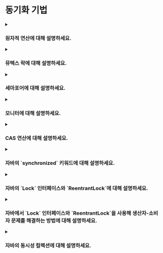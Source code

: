 # 동기화 기법

<details>  
<summary><h3>원자적 연산에 대해 설명하세요.</h3></summary>

- 더 이상 나눌 수 없는 단위의 연산
- 실행 중간에 끼어들 수 없고, 연산이 완전히 실행되거나 전혀 수행되지 않는 방식으로 동작함(all or nothing)
- 자바의 경우 `synchronized`나 `Lock`을 사용해 여러 연산을 하나의 원자적인 단위로 묶을 수 있음
- 원자적이지 않은 연산의 경우 멀티스레드 환경에서 동기화 문제가 발생할 수 있음
</details>

<details>  
<summary><h3>뮤텍스 락에 대해 설명하세요.</h3></summary>

#### 개념
- 상호 배제를 위한 동기화 기법
- 즉, 임계 구역에 한번에 하나의 스레드만 접근할 수 있도록 함

#### 동작
1. 락 획득: 스레드는 임계 구역에 진입하기 전 뮤텍스 락 획득을 요청하는데, 만약 뮤텍스 락이 다른 스레드에 의해 사용 중이라면, 해당 스레드는 락이 해제될 때까지 대기 상태로 전환되거나 busy waiting 함
2. 임계 구역 진입: 뮤텍스 락을 획득한 스레드는 임계 구역에 진입해 공유 자원을 안전하게 접근 및 수정할 수 있음
3. 락 해제: 스레드가 임계 구역 내에서 작업을 완료하면, 뮤텍스 락을 해제하여 다른 스레드가 임계 구역에 진입할 수 있도록 함

#### 코드
```java
import java.util.concurrent.locks.Lock;
import java.util.concurrent.locks.ReentrantLock;

public class Counter {
    private int count = 0;
    private final Lock lock = new ReentrantLock();

    public void increment() {
        lock.lock();  // 뮤텍스 락 획득

        try {
            count++;
        } finally {
            lock.unlock();  // 뮤텍스 락 해제
        }
    }

    public int getCount() {
        lock.lock();

        try {
            return count;
        } finally {
            lock.unlock();
        }
    }
}
```
</details>

<details>  
<summary><h3>세마포어에 대해 설명하세요.</h3></summary>

</details>

<details>  
<summary><h3>모니터에 대해 설명하세요.</h3></summary>

</details>

<details>  
<summary><h3>CAS 연산에 대해 설명하세요.</h3></summary>

- 하드웨어 차원에서 구현된 원자적 연산이며, CAS(Compare-and-Swap) 연산을 사용하면 락을 사용하지 않고도 일정 부분 원자적 연산을 수행할 수 있음
- CAS 연산의 원자성은 CPU 차원에서 보장되며, 메모리 특정 위치의 값이 예상한 값과 일치하면 새로운 값으로 변경하는 형태로 동작함
- 만약 현재 값이 예상한 값과 일치하지 않으면, 값을 변경하지 않고 busy waiting 방식으로 재시도함
- 따라서 충돌이 적은 환경에서는 락보다 성능이 좋지만, 충돌이 많이 발생하는 환경에서는 락에 비해 성능이 떨어질 수 있음
- 일반적인 경우, 동기화 락을 사용하고 간단한 연산의 경우에만 CAS 연산의 사용을 권장함
<details>  
  
<summary><h4>자바의 CAS 연산에 대해 설명하세요.</h4></summary>

- 자바에서는 `java.util.concurrent.atomic` 패키지 내의 `Atomic` 클래스들이 내부적으로 CAS 연산을 사용하여 원자성을 보장함
  
```java
import java.util.concurrent.atomic.AtomicInteger;

public class Main {
    public static void main(String[] args) {
        AtomicInteger atomicInteger = new AtomicInteger();  // 초기값: 0
        System.out.println("초기값: " + atomicInteger.get());

        // 현재 값 0이면 1로 세팅(원자적 실행)
        boolean result1 = atomicInteger.compareAndSet(0, 1);
        System.out.println("result1: " + result1);
        System.out.println("현재값: " + atomicInteger.get());

        // 현재 값 1이라 실패(원자적 실행)
        boolean result2 = atomicInteger.compareAndSet(0, 1);
        System.out.println("result2: " + result2);
        System.out.println("현재값: " + atomicInteger.get());
    }
}
```
</details>
</details>

<details>  
<summary><h3>자바의 `synchronized` 키워드에 대해 설명하세요.</h3></summary>

#### `synchronized`
- `synchronized` 키워드를 사용해 임계 영역을 보호하면 여러 스레드가 동시에 하나의 공유 자원에 접근하지 못하며, 이를 동기화라 부름
- 모든 객체는 내부에 자신만의 락(lock)을 가짐
- 특정 메소드나 블록을 `synchronized` 키워드로 감싸면, 한 스레드가 락을 획득해 해당 영역의 코드를 실행하는 동안 다른 스레드는 `BLOCKED` 상태로 락을 기다림
- 메소드 레벨에 `synchronized` 키워드를 사용해 동기화하는 것보다는 필요한 부분만 `synchronized` 블록으로 선언하는 것이 성능상 유리함

```java
// 메서드 레벨
public synchronized void method() {}

public void method() {
    // 필요한 부분만
    synchronized(this) {
        // ...   
    }
}
```

> **참고**  
> `volatile` 키워드 없이 `synchronized` 키워드만 사용해도 메모리 가시성 문제는 발생하지 않음

#### 단점
- `BLOCKED` 상태로 무한 대기: 락을 획득하기 위해 무한 대기 상태로 들어가며, 이때 CPU 스케줄링 대상에서 제외되고 인터럽트에 응답하지 않음
- 락 획득 순서 미보장: 락을 획득하기 위해 기다리는 `BLOCKED` 상태 스레드들의 락 획득 순서는 보장되지 않음(누가 먼저 락을 얻을지 예측할 수 없음)
</details>

<details>  
<summary><h3>자바의 `Lock` 인터페이스와 `ReentrantLock`에 대해 설명하세요.</h3></summary>

#### `Lock` 인터페이스

> **주의**  
> `Lock` 인터페이스에서의 락은 객체마다 갖는 모니터 락이 아닌 `ReentrantLock`이 제공하는 기능을 말하며, 모니터 락은 `synchronized`에서만 사용함

##### `void lock()`
- 락을 획득함
- 만약 다른 스레드가 이미 락을 획득했다면, 현재 스레드는 락을 획득할 때까지 `WAITING` 상태로 대기함
- `WAITING` 상태지만 인터럽트가 발생해도 무시하고 락 획득을 기다림

##### `void lockInterruptibly()`
- 락을 획득함
- 만약 다른 스레드가 이미 락을 획득했다면, 현재 스레드는 락을 획득할 때까지 `WAITING` 상태로 대기함
- 대기 중 인터럽트가 발생하면 `InterruptedExeption`이 발생하며 락 획득을 포기함

##### `boolean tryLock()`
- 락을 획득하려고 시도한 후, 즉시 성공 여부를 반환함
- 락 획득 성공: `true` 반환 
- 락 획득 실패: 다른 스레드가 이미 락을 가지고 있으면 대기하지 않고 `false` 반환

##### `boolean tryLock(long time, TimeUnit unit)`
- 주어진 시간 동안 락을 획득하려고 시도함
- 주어진 시간 내에 락 획득 성공: `true` 반환
- 주어진 시간 내에 락 획득 실패: 대기 시간이 지나면 `false` 반환

##### `void unlock()`
- 락을 해제함
- 락을 획득한 스레드만 호출할 수 있으며, 락을 해제하면 대기 중인 스레드 중 하나가 락을 획득할 수 있음

<br>

#### `ReentrantLock` 
- `Lock` 인터페이스의 구현체이며 스레드가 공정하게 락을 획득할 수 있는 모드를 제공함
- 공정 모드(fair mode)와 비공정 모드(non-fair mode)가 있음

##### 비공정 모드
- 기본 모드이며, 대기 중인 스레드 중 아무나 락을 획득할 수 있음
- 대기 중인 스레드 중 어떤 것이 락을 획득할지 예측할 수 없으며, 특정 스레드가 계속해서 락을 획득하지 못할 수 있음

##### 공정 모드
- 락을 요청한 순서대로 락을 획득할 수 있음
- 모든 스레드가 락을 요청한 순서대로 공정하게 획득할 수 있지만, 락을 획득하는 속도가 느려질 수 있음
</details>

<details>  
<summary><h3>자바에서 `Lock` 인터페이스와 `ReentrantLock`을 사용해 생산자-소비자 문제를 해결하는 방법에 대해 설명하세요.</h3></summary>

#### 개념
- 멀티스레딩 환경에서 발생할 수 있는 대표적인 동기화 문제
- 여러 생산자와 소비자 스레드가 버퍼를 사용할 때, 스레드 간 동기화 문제가 발생할 수 있음
- 한정된 버퍼 문제(Bounded-buffer problem)라고도 부름
- 생산자(Producer): 데이터를 생산하여 버퍼에 저장하는 역할
- 소비자(Consumer): 버퍼에 저장된 데이터를 사용하는 역할
- 버퍼(Buffer): 생산자가 생산한 데이터를 소비자가 소비하기 전까지 일시적으로 저장하는 공간

#### 해결법: `Object`의 `wait()`, `notify()` 메서드 사용
- 객체 내부에 존재하는 하나의 스레드 대기 집합에서 생산자, 소비자 스레드를 관리
- 즉, `notify()`를 호출할 때 대기 집합에서 어떤 스레드가 선택될지 알 수 없어 생산자가 생산자 스레드를, 소비자가 소비자 스레드를 깨우는 비효율이 발생할 수 있음
- 또한 어떤 스레드가 실행될지 알 수 없으므로 기아 문제가 발생할 수 있음
- `notifyAll()` 메서드를 사용해 기아 문제를 해결할 수 있지만, 매번 모든 스레드를 깨워야하는 비효율 발생

```java
import lombok.extern.slf4j.Slf4j;

import java.util.ArrayDeque;
import java.util.Queue;

@Slf4j
class BoundedQueue {
    private final Queue<String> queue = new ArrayDeque<>();
    private final int maxSize;

    public BoundedQueue(int maxSize) {
        this.maxSize = maxSize;
    }

    // 생산자가 큐에 데이터 저장
    public synchronized void put(String data) {
        while (queue.size() == maxSize) {
            log.info("큐가 가득차 생산자가 대기합니다.");

            try {
                wait();  // 상태 변경(RUNNABLE -> WAITING) 및 락 반납
                log.info("생산자가 깨어났습니다.");
            } catch (InterruptedException e) {
                throw new RuntimeException(e);
            }
        }

        queue.offer(data);
        log.info("생산자가 데이터를 저장한 다음 notify() 메서드를 호출했습니다.");
        notify();  // 대기 중인 스레드 WAITING -> BLOCKED
        // notifyAll();
    }

    // 소비자가 큐에서 데이터 소비
    public synchronized String take() {
        while (queue.isEmpty()) {
            log.info("큐가 비어있어 소비자가 대기합니다.");

            try {
                wait();  // 상태 변경(RUNNABLE -> WAITING) 및 락 반납
                log.info("소비자가 깨어났습니다.");
            } catch (InterruptedException e) {
                throw new RuntimeException(e);
            }
        }

        String data = queue.poll();
        log.info("소비자가 데이터를 꺼낸 다음 notify() 메서드를 호출했습니다.");
        notify();  // 대기 중인 스레드 WAITING -> BLOCKED
        // notifyAll();
        return data;
    }

    @Override
    public String toString() {
        return queue.toString();
    }
}
```

<br>

#### 개선1: `Lock`과 `Condition` 사용
- 생산자가 생산자 스레드를 깨우고, 소비자가 소비자 스레드를 깨우는 비효율을 개선해야함
- 즉, 생산자는 소비자를 깨워야하고, 소비자는 생산자를 깨워야함
- 이는 생산자 스레드 대기 집합과 소비자 스레드 대기 집합을 `Condition`으로 분리하여 해결할 수 있음

```java
import java.util.concurrent.locks.Condition;
import java.util.concurrent.locks.Lock;
import java.util.concurrent.locks.ReentrantLock;

class BoundedQueue {
    private final Lock lock = new ReentrantLock();
    private final Condition producerCondition = lock.newCondition();  // 생산자 스레드 대기 집합
    private final Condition consumerCondition = lock.newCondition();  // 소비자 스레드 대기 집합

    private final Queue<String> queue = new ArrayDeque<>();
    private final int maxSize;

    public BoundedQueue(int maxSize) {
        this.maxSize = maxSize;
    }

    public void put(String data) {
        lock.lock();
        
        try {
            while (queue.size() == maxSize) {
                log.info("큐가 가득차 생산자가 대기합니다.");

                try {
                    producerCondition.await();
                    log.info("생산자가 깨어났습니다.");
                } catch (InterruptedException e) {
                    throw new RuntimeException(e);
                }
            }

            queue.offer(data);
            log.info("생산자가 데이터를 저장한 다음 consumerCondition의 signal() 메서드를 호출했습니다.");
            consumerCondition.signal();   
        } finally {
            lock.unlock();
        }
    }

    public String take() {
        lock.lock();

        try {
            while (queue.isEmpty()) {
                log.info("큐가 비어있어 소비자가 대기합니다.");
                
                try {
                    consumerCondition.await();
                    log.info("소비자가 깨어났습니다.");
                } catch (InterruptedException e) {
                    throw new RuntimeException(e);
                }
            }

            String data = queue.poll();
            log.info("소비자가 데이터를 꺼낸 다음 producerCondition의 signal() 메서드를 호출했습니다.");
            producerCondition.signal();
            return data;
        } finally {
            lock.unlock();
        }
    }

    @Override
    public String toString() {
        return queue.toString();
    }
}
```

<br>

#### 개선2: `BlockingQueue` 사용
- 자바는 생산자-소비자 문제를 해결하기 위한 `BlockingQueue` 인터페이스를 제공함
- `BlockingQueue`의 구현체들은 내부적으로 위 코드와 비슷한 로직으로 동작함
- `ArrayBlockingQueue`, `LinkedBlockingQueue` 등의 구현체 존재
</details>

<details>  
<summary><h3>자바의 동시성 컬렉션에 대해 설명하세요.</h3></summary>

#### 동시성 컬렉션
- 컬렉션 프레임워크 대부분은 thread-safe 하지 않으므로 멀티스레드 환경에서 문제없이 사용할 수 있는 자료 구조가 필요함

##### synchronized 컬렉션
- 프록시 패턴을 사용해 모든 내부 메서드에 `synchronized` 키워드를 붙여 구현된 자료 구조
- 모든 메서드 사용 시 락 오버헤드가 발생하므로 성능이 크게 저하됨

##### `java.util.concurrent`의 동시성 컬렉션
- `synchronized` 컬렉션을 대체할 수 있는 높은 성능의 thread-safe 자료 구조
- 멀티스레드 환경에서 최적화된 동시 접근을 가능케 함
</details>
